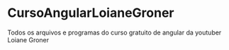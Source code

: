 # CursoAngularLoianeGroner
Todos os arquivos e programas do curso gratuito de angular da youtuber Loiane Groner
